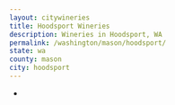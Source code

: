 ```yaml
---
layout: citywineries
title: Hoodsport Wineries
description: Wineries in Hoodsport, WA
permalink: /washington/mason/hoodsport/
state: wa
county: mason
city: hoodsport
---
```

-
